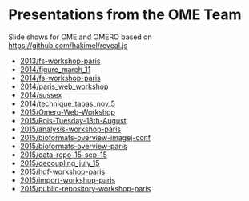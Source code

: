 Presentations from the OME Team
===============================

Slide shows for OME and OMERO based on https://github.com/hakimel/reveal.js

 * [2013/fs-workshop-paris](http://ome.github.io/presentations/2013/fs-workshop-paris)
 * [2014/figure_march_11](http://ome.github.io/presentations/2014/figure_march_11)
 * [2014/fs-workshop-paris](http://ome.github.io/presentations/2014/fs-workshop-paris)
 * [2014/paris_web_workshop](http://ome.github.io/presentations/2014/paris_web_workshop)
 * [2014/sussex](http://ome.github.io/presentations/2014/sussex)
 * [2014/technique_tapas_nov_5](http://ome.github.io/presentations/2014/technique_tapas_nov_5)
 * [2015/Omero-Web-Workshop](http://ome.github.io/presentations/2015/Omero-Web-Workshop)
 * [2015/Rois-Tuesday-18th-August](http://ome.github.io/presentations/2015/Rois-Tuesday-18th-August)
 * [2015/analysis-workshop-paris](http://ome.github.io/presentations/2015/analysis-workshop-paris)
 * [2015/bioformats-overview-imagej-conf](http://ome.github.io/presentations/2015/bioformats-overview-imagej-conf)
 * [2015/bioformats-overview-paris](http://ome.github.io/presentations/2015/bioformats-overview-paris)
 * [2015/data-repo-15-sep-15](http://ome.github.io/presentations/2015/data-repo-15-sep-15)
 * [2015/decoupling_july_15](http://ome.github.io/presentations/2015/decoupling_july_15)
 * [2015/hdf-workshop-paris](http://ome.github.io/presentations/2015/hdf-workshop-paris)
 * [2015/import-workshop-paris](http://ome.github.io/presentations/2015/import-workshop-paris)
 * [2015/public-repository-workshop-paris](http://ome.github.io/presentations/2015/public-repository-workshop-paris)
